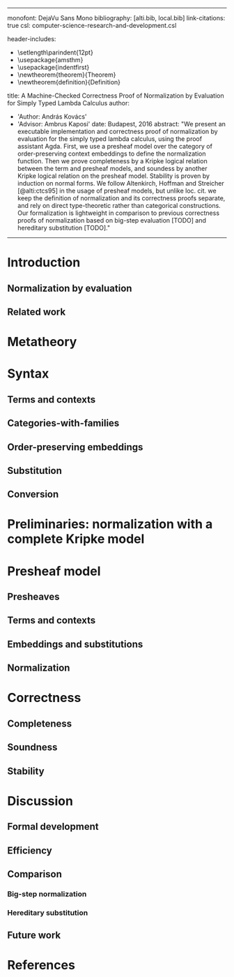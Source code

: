 <!-- build with: pandoc --filter pandoc-citeproc -N --toc --latex-engine=xelatex -->

---
monofont: DejaVu Sans Mono
bibliography: [alti.bib, local.bib]
link-citations: true
csl: computer-science-research-and-development.csl

header-includes:
   - \setlength\parindent{12pt}
   - \usepackage{amsthm}
   - \usepackage{indentfirst}
   - \newtheorem{theorem}{Theorem}
   - \newtheorem{definition}{Definition}

title: 
  A Machine-Checked Correctness Proof of Normalization by Evaluation
  for Simply Typed Lambda Calculus
author: 
- 'Author: András Kovács'
- 'Advisor: Ambrus Kaposi'
date: Budapest, 2016
abstract: "We present an executable implementation and correctness proof of normalization by evaluation for the simply typed lambda calculus, using the proof assistant Agda. First, we use a presheaf model over the category of order-preserving context embeddings to define the normalization function. Then we prove completeness by a Kripke logical relation between the term and presheaf models, and soundess by another Kripke logical relation on the presheaf model. Stability is proven by induction on normal forms. We follow Altenkirch, Hoffman and Streicher [@alti:ctcs95] in the usage of presheaf models, but unlike loc. cit. we keep the definition of normalization and its correctness proofs separate, and rely on direct type-theoretic rather than categorical constructions. Our formalization is lightweight in comparison to previous correctness proofs of normalization based on big-step evaluation [TODO] and hereditary substitution [TODO]."

---

# Introduction
## Normalization by evaluation
<!-- principles, history, core idea (set diagram?), uses -->
## Related work
<!-- (alti:ctcs95, Altenkirch & Kaposi, C. Coquand, Abel thesis (?)) -->

# Metatheory
<!-- MLTT with one univ., inductive types + funext -->
<!-- used constructions (sigma, ap, trans etc?, or only have equational reasoning in article?) -->

# Syntax
## Terms and contexts
## Categories-with-families

<!-- adapted from Hoffman (semantics of TT) and Kaposi to STLC -->
  
## Order-preserving embeddings
## Substitution
## Conversion

# Preliminaries: normalization with a complete Kripke model

# Presheaf model
## Presheaves
## Terms and contexts
## Embeddings and substitutions
## Normalization
# Correctness
## Completeness
## Soundness
## Stability

# Discussion
## Formal development
## Efficiency

<!-- (identity renaming: efficient up to whnf, extrinsic alg) -->
  
## Comparison
### Big-step normalization
### Hereditary substitution
## Future work

<!-- System F normalization -->

# References
